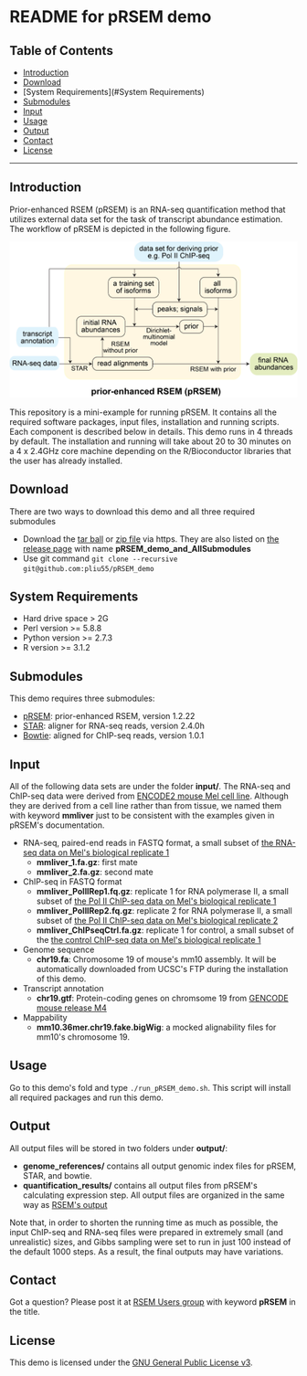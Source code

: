 README for pRSEM demo
================

Table of Contents
-----------------

* [Introduction](#Introduction)
* [Download](#Download)
* [System Requirements](#System Requirements)
* [Submodules](#Submodules)
* [Input](#Input)
* [Usage](#Usage)
* [Output](#Output)
* [Contact](#Contact)
* [License](#License)

* * *

## <a name="Introduction"></a> Introduction
Prior-enhanced RSEM (pRSEM) is an RNA-seq quantification method that utilizes external data set for the task of transcript abundance estimation. The workflow of pRSEM is depicted in the following figure.

![alt text](https://github.com/pliu55/pRSEM_demo/blob/master/input/workflow.jpg)

This repository is a mini-example for running pRSEM. It contains all the required software packages, input files, installation and running scripts. Each component is described below in details. This demo runs in 4 threads by default. The installation and running will take about 20 to 30 minutes on a 4 x 2.4GHz core machine depending on the R/Bioconductor libraries that the user has already installed.

## <a name="Download"></a> Download
There are two ways to download this demo and all three required submodules
- Download the [tar ball](https://github.com/pliu55/pRSEM_demo/releases/download/v0.1/pRSEM_demo_and_AllSubmodules.tar.gz) or [ zip file](https://github.com/pliu55/pRSEM_demo/releases/download/v0.1/pRSEM_demo_and_AllSubmodules.zip) via https. They are also listed on [the release page](https://github.com/pliu55/pRSEM_demo/releases) with name __pRSEM_demo_and_AllSubmodules__ 
- Use git command `git clone --recursive git@github.com:pliu55/pRSEM_demo`

## <a name="System Requirements"></a> System Requirements
- Hard drive space > 2G
- Perl version >= 5.8.8
- Python version >= 2.7.3
- R version >= 3.1.2

## <a name="Submodules"></a> Submodules
This demo requires three submodules:
- [pRSEM](https://github.com/pliu55/RSEM/tree/pRSEM): prior-enhanced RSEM, version 1.2.22
- [STAR](https://github.com/alexdobin/STAR): aligner for RNA-seq reads, version 2.4.0h
- [Bowtie](http://bowtie-bio.sourceforge.net/index.shtml): aligned for ChIP-seq reads, version 1.0.1

## <a name="Input"></a> Input
All of the following data sets are under the folder __input/__. The RNA-seq and ChIP-seq data were derived from [ENCODE2 mouse Mel cell line](https://www.encodeproject.org/biosamples/ENCBS049ENC/). Although they are derived from a cell line rather than from tissue, we named them with keyword __mmliver__ just to be consistent with the examples given in pRSEM's documentation.    
- RNA-seq, paired-end reads in FASTQ format, a small subset of [the RNA-seq data on Mel's biological replicate 1](https://www.encodeproject.org/experiments/ENCSR000CWE/) 
  - __mmliver_1.fa.gz__: first mate 
  - __mmliver_2.fa.gz__: second mate
- ChIP-seq in FASTQ format
  - __mmliver_PolIIRep1.fq.gz__: replicate 1 for RNA polymerase II, a small subset of [the Pol II ChIP-seq data on Mel's biological replicate 1](https://www.encodeproject.org/experiments/ENCSR000EUC/)
  - __mmliver_PolIIRep2.fq.gz__: replicate 2 for RNA polymerase II, a small subset of [the Pol II ChIP-seq data on Mel's biological replicate 2](https://www.encodeproject.org/experiments/ENCSR000EUC/)
  - __mmliver_ChIPseqCtrl.fa.gz__: replicate 1 for control, a small subset of the [the control ChIP-seq data on Mel's biological replicate 1](https://www.encodeproject.org/experiments/ENCSR000EUF/)
- Genome sequence
  - __chr19.fa__: Chromosome 19 of mouse's mm10 assembly. It will be automatically downloaded from UCSC's FTP during the installation of this demo. 
- Transcript annotation
  - __chr19.gtf__: Protein-coding genes on chromsome 19 from [GENCODE mouse release M4](http://www.gencodegenes.org/mouse_releases/4.html)
- Mappability
  - __mm10.36mer.chr19.fake.bigWig__: a mocked alignability files for mm10's chromosome 19.


## <a name="Usage"></a> Usage
Go to this demo's fold and type `./run_pRSEM_demo.sh`. This script will install all required packages and run this demo.


## <a name="Output"></a> Output
All output files will be stored in two folders under __output/__:
- __genome_references/__ contains all output genomic index files for pRSEM, STAR, and bowtie.
- __quantification_results/__ contains all output files from pRSEM's calculating expression step. All output files are organized in the same way as [RSEM's output](http://deweylab.biostat.wisc.edu/rsem/rsem-calculate-expression.html#output)

Note that, in order to shorten the running time as much as possible, the input ChIP-seq and RNA-seq files were prepared in extremely small (and unrealistic) sizes, and Gibbs sampling were set to run in just 100 instead of the default 1000 steps. As a result, the final outputs may have variations.

## <a name="Contact"></a> Contact
Got a question? Please post it at [RSEM Users group](https://groups.google.com/forum/#!forum/rsem-users) with keyword __pRSEM__ in the title.  

## <a name="License"></a> License
This demo is licensed under the [GNU General Public License
v3](http://www.gnu.org/licenses/gpl-3.0.html).
